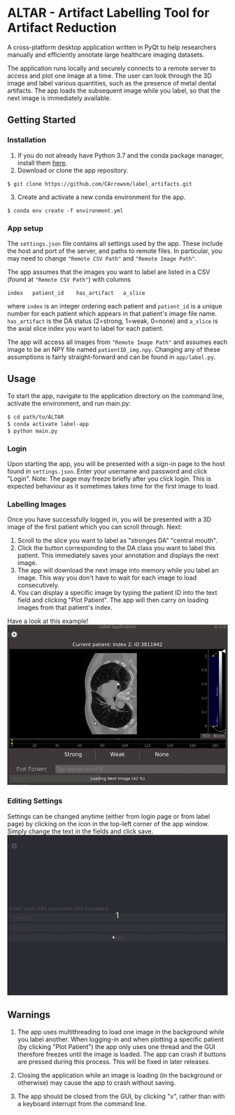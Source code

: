 # ALTAR - Artifact Labelling Tool for Artifact Reduction
A cross-platform desktop application written in PyQt to help researchers manually and efficiently annotate large healthcare imaging datasets.

The application runs locally and securely connects to a remote server to access and plot one image at a time. The user can look through the 3D image and label various quantities, such as the presence of metal dental artifacts. The app loads the subsequent image while you label, so that the next image is immediately available.

## Getting Started
### Installation
1. If you do not already have Python 3.7 and the conda package manager, install them [here](https://docs.conda.io/en/latest/miniconda.html).
2. Download or clone the app repository.
```
$ git clone https://github.com/CArrowsm/label_artifacts.git
```

3. Create and activate a new conda environment for the app.
```
$ conda env create -f environment.yml
```

### App setup
The `settings.json` file contains all settings used by the app. These include the host and port of the server, and paths to remote files. In particular, you may need to change `"Remote CSV Path"` and `"Remote Image Path"`.

The app assumes that the images you want to label are listed in a CSV (found at `"Remote CSV Path"`) with columns
```
index   patient_id    has_artifact   a_slice
```
where `index` is an integer ordering each patient and `patient_id` is a unique number for each patient which appears in that patient's image file name. `has_artifact` is the DA status (2=strong, 1=weak, 0=none) and `a_slice` is the axial slice index you want to label for each patient.

The app will access all images from `"Remote Image Path"` and assumes each image to be an NPY file named `patientID_img.npy`. Changing any of these assumptions is fairly straight-forward and can be found in `app/label.py`.


## Usage
To start the app, navigate to the application directory on the command line, activate the environment, and run main.py:
```
$ cd path/to/ALTAR
$ conda activate label-app
$ python main.py
```

### Login
Upon starting the app, you will be presented with a sign-in page to the host found in `settings.json`. Enter your username and password and click "Login". Note: The page may freeze briefly after you click login. This is expected behaviour as it sometimes takes time for the first image to load.

### Labelling Images
Once you have successfully logged in, you will be presented with a 3D image of the first patient which you can scroll through. Next:
1. Scroll to the slice you want to label as "stronges DA" "central mouth".
2. Click the button corresponding to the DA class you want to label this patient. This immediately saves your annotation and displays the next image.
3. The app will download the next image into memory while you label an image. This way you don't have to wait for each image to load consecutively.
4. You can display a specific image by typing the patient ID into the text field and clicking "Plot Patient". The app will then carry on loading images from that patient's index.


Have a look at this example!
![](images/label_usage.gif)


### Editing Settings
Settings can be changed anytime (either from login page or from label page) by clicking on the icon in the top-left corner of the app window. Simply change the text in the fields and click save.
![](images/settings_usage.gif)


## Warnings
1. The app uses multithreading to load one image in the background while you label another. When logging-in and when plotting a specific patient (by clicking "Plot Patient") the app only uses one thread and the GUI therefore freezes until the image is loaded. The app can crash if buttons are pressed during this process. This will be fixed in later releases.

2. Closing the application while an image is loading (in the background or otherwise) may cause the app to crash without saving.

3. The app should be closed from the GUI, by clicking "x", rather than with a keyboard interrupt from the command line.
